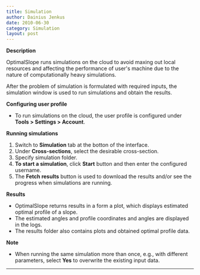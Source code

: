 ```yaml
---
title: Simulation
author: Dainius Jenkus
date: 2010-06-30
category: Simulation
layout: post
---
```


**Description**

OptimalSlope runs simulations on the cloud to avoid maxing out local resources and affecting the performance of user's machine due to the nature of computationally heavy simulations.

After the problem of simulation is formulated with required inputs, the simulation window is used to run simulations and obtain the results.

**Configuring user profile**
* To run simulations on the cloud, the user profile is configured under **Tools > Settings > Account**.

**Running simulations**

1. Switch to **Simulation** tab at the botton of the interface.
2. Under **Cross-sections**, select the desirable cross-section.
3. Specify simulation folder.
4. **To start a simulation**, click **Start** button and then enter the configured username.
5. The **Fetch results** button is used to download the results and/or see the progress when simulations are running.

**Results**
* OptimalSlope returns results in a form a plot, which displays estimated optimal profile of a slope.
* The estimated angles and profile coordinates and angles are displayed in the logs.
* The results folder also contains plots and obtained optimal profile data.

**Note**
* When running the same simulation more than once, e.g., with different parameters, select **Yes** to overwrite the existing input data.

 

 ---
